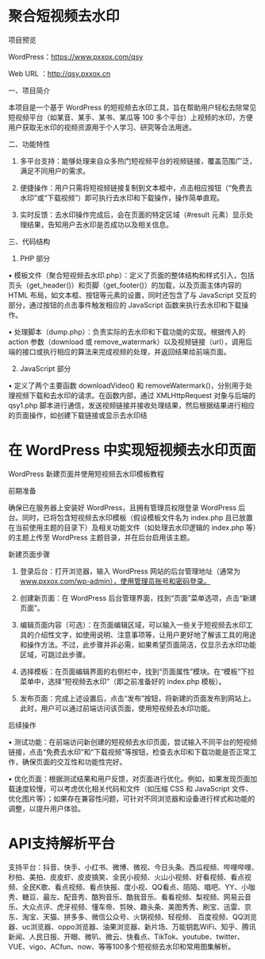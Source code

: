 # 聚合短视频去水印

项目预览

WordPress：https://www.pxxox.com/qsy

Web URL  ：http://qsy.pxxox.cn

一、项目简介

本项目是一个基于 WordPress 的短视频去水印工具，旨在帮助用户轻松去除常见短视频平台（如某音、某手、某书、某瓜等 100 多个平台）上视频的水印，方便用户获取无水印的视频资源用于个人学习、研究等合法用途。

二、功能特性

1. 多平台支持：能够处理来自众多热门短视频平台的视频链接，覆盖范围广泛，满足不同用户的需求。

2. 便捷操作：用户只需将短视频链接复制到文本框中，点击相应按钮（“免费去水印”或“下载视频”）即可执行去水印和下载操作，操作简单直观。

3. 实时反馈：去水印操作完成后，会在页面的特定区域（#result 元素）显示处理结果，告知用户去水印是否成功以及相关信息。

三、代码结构

1. PHP 部分

• 模板文件（聚合短视频去水印.php）：定义了页面的整体结构和样式引入，包括页头（get_header()）和页脚（get_footer()）的加载，以及页面主体内容的 HTML 布局，如文本框、按钮等元素的设置，同时还包含了与 JavaScript 交互的部分，通过按钮的点击事件触发相应的 JavaScript 函数来执行去水印和下载操作。

• 处理脚本（dump.php）：负责实际的去水印和下载功能的实现。根据传入的 action 参数（download 或 remove_watermark）以及视频链接（url），调用后端的接口或执行相应的算法来完成视频的处理，并返回结果给前端页面。

2. JavaScript 部分

• 定义了两个主要函数 downloadVideo() 和 removeWatermark()，分别用于处理视频下载和去水印的请求。在函数内部，通过 XMLHttpRequest 对象与后端的 qsy1.php 脚本进行通信，发送视频链接并接收处理结果，然后根据结果进行相应的页面操作，如创建下载链接或显示去水印结



# 在 WordPress 中实现短视频去水印页面

WordPress 新建页面并使用短视频去水印模板教程

前期准备

确保已在服务器上安装好 WordPress，且拥有管理员权限登录 WordPress 后台。同时，已将包含短视频去水印模板（假设模板文件名为 index.php 且已放置在当前使用主题的目录下）及相关功能文件（如处理去水印逻辑的 index.php 等）的主题上传至 WordPress 主题目录，并在后台启用该主题。


新建页面步骤

1. 登录后台：打开浏览器，输入 WordPress 网站的后台管理地址（通常为 www.pxxox.com/wp-admin），使用管理员账号和密码登录。

2. 创建新页面：在 WordPress 后台管理界面，找到“页面”菜单选项，点击“新建页面”。

3. 编辑页面内容（可选）：在页面编辑区域，可以输入一些关于短视频去水印工具的介绍性文字，如使用说明、注意事项等，让用户更好地了解该工具的用途和操作方法。不过，此步骤并非必需，如果希望页面简洁，仅显示去水印功能区域，可跳过此步骤。

4. 选择模板：在页面编辑界面的右侧栏中，找到“页面属性”模块。在“模板”下拉菜单中，选择“短视频去水印”（即之前准备好的 index.php 模板）。

5. 发布页面：完成上述设置后，点击“发布”按钮，将新建的页面发布到网站上。此时，用户可以通过前端访问该页面，使用短视频去水印功能。

后续操作

• 测试功能：在前端访问新创建的短视频去水印页面，尝试输入不同平台的短视频链接，点击“免费去水印”和“下载视频”等按钮，检查去水印和下载功能是否正常工作，确保页面的交互性和功能性完好。

• 优化页面：根据测试结果和用户反馈，对页面进行优化。例如，如果发现页面加载速度较慢，可以考虑优化相关代码和文件（如压缩 CSS 和 JavaScript 文件、优化图片等）；如果存在兼容性问题，可针对不同浏览器和设备进行样式和功能的调整，以提升用户体验。

# API支持解析平台
支持平台：抖音、快手、小红书、微博、微视、今日头条、西瓜视频、哔哩哔哩、秒拍、美拍、皮皮虾、皮皮搞笑、全民小视频、火山小视频、好看视频、看点视频、全民K歌、看点视频、看点快报、度小视、QQ看点、陌陌、唱吧、YY、小咖秀、糖豆、最左、配音秀、酷狗音乐、酷我音乐、看看视频、梨视频、网易云音乐、大众点评、虎牙视频、懂车帝、剪映、趣头条、美图秀秀、刷宝、迅雷、京东、淘宝、天猫、拼多多、微信公众号、火锅视频、轻视频、 百度视频、QQ浏览器、uc浏览器、oppo浏览器、油果浏览器、新片场、万能钥匙WiFi、知乎、腾讯新闻、人民日报、开眼、微叭、微云、快看点、TikTok、youtube、twitter、VUE、vigo、ACfun、now、等等100多个短视频去水印和常用图集解析。
